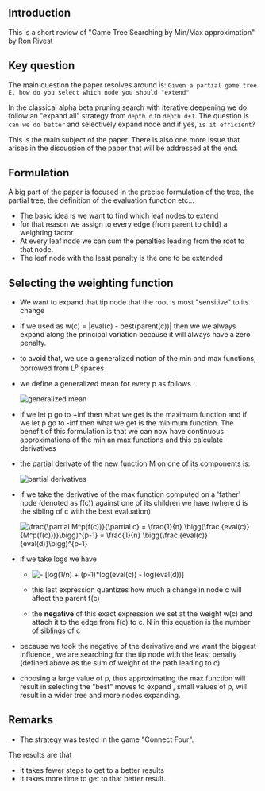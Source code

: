 ## Introduction

This is a short review of "Game Tree Searching by Min/Max approximation" by Ron Rivest

## Key question

The main question the paper resolves around is:  ` Given a partial game tree E, how do you select which node you should "extend" `

In the classical alpha beta pruning search with iterative deepening we do follow an "expand all" strategy from `depth d` to `depth d+1`. The question is  `can we do better` and selectively expand node and if yes, `is it efficient`?

This is the main subject of the paper. There is also one more issue that arises in the discussion of the paper that will be addressed at the end.

## Formulation

A big part of the paper is focused in the precise formulation of the tree, the partial tree, the definition of the evaluation function etc...

- The basic idea is we want to find which leaf nodes to extend
- for that reason we assign to every edge (from parent to child) a weighting factor
- At every leaf node we can sum the penalties leading from the root to that node.
- The leaf node with the least penalty is the one to be extended

## Selecting the weighting function

- We want to expand that tip node that the root is most "sensitive" to its change
- if we used as w(c) = |eval(c) - best(parent(c))| then we we always expand along the principal variation because it will always have a zero penalty.
- to avoid that, we use a generalized notion of the min and max functions, borrowed from L<sup>p</sup> spaces
- we define a generalized mean for every p as follows : 

    <img src="https://latex.codecogs.com/png.latex?\bg_white&space;M^p_a&space;=&space;\bigg(\frac{1}{n}&space;*&space;\sum&space;a_i^p\bigg)^{1/p}"  title="generalized mean" />

- if we let p go to +inf then what we get is the maximum function and if we let p go to -inf then what we get is the minimum function. The benefit of this formulation is that we can now have continuous approximations of the min an max functions and this calculate derivatives
- the partial derivate of the new function M on one of its components is:

    <img src="https://latex.codecogs.com/png.latex?\bg_white&space;\frac{\partial&space;M^p_a}{\partial&space;a_i}&space;=&space;\frac{1}{n}&space;\bigg(\frac&space;{a_i}{M^p_a}\bigg)^{p-1}" title="partial derivatives"/>

- if we take the derivative of the max function computed on a 'father' node (denoted as f(c)) against one of its children we have (where d is the sibling of c with the best evaluation)

    [spell-off]: <> (cSpell:disable)

    <img src="https://latex.codecogs.com/png.latex?\bg_white&space;\frac{\partial&space;M^p(f(c))}{\partial&space;c}&space;=&space;\frac{1}{n}&space;\bigg(\frac&space;{eval(c)}{M^p(f(c)))}\bigg)^{p-1}&space;=&space;\frac{1}{n}&space;\bigg(\frac&space;{eval(c)}{eval(d)}\bigg)^{p-1}" title="\frac{\partial M^p(f(c))}{\partial c} = \frac{1}{n} \bigg(\frac {eval(c)}{M^p(f(c)))}\bigg)^{p-1} = \frac{1}{n} \bigg(\frac {eval(c)}{eval(d)}\bigg)^{p-1}" />

    [spell-on]: <> (cSpell:enable)

- if we take logs we have

    [spell-off]: # (cSpell:disable)

    - <img src="https://latex.codecogs.com/png.latex?\bg_white&space;-&space;[log(1/n)&space;&plus;&space;(p-1)*log(eval(c))&space;-&space;log(eval(d))]" title="- [log(1/n) + (p-1)*log(eval(c)) - log(eval(d))]" />
    
    [spell-on]: # (cSpell:enable)

    - this last expression quantizes how much a change in node c will affect the parent f(c)

    - the **negative** of this exact expression we set at the weight w(c) and attach it to the edge from f(c) to c. N in this equation is the number of siblings of c

- because we took the negative of the derivative and we want the biggest influence , we are searching for the tip node with the least penalty (defined above as the sum of weight of the path leading to c)

- choosing a large value of p, thus approximating the max function will result in selecting the "best" moves to expand , small values of p, will result in a wider tree and more nodes expanding.

## Remarks

- The strategy was tested in the game "Connect Four". 

The results are that
  - it takes fewer steps to get to a better results
  - it takes more time to get to that better result.
